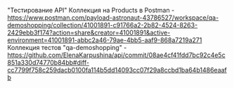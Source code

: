 "Тестирование API"
Коллекция на Products в Postman - https://www.postman.com/payload-astronaut-43786527/workspace/qa-demoshopping/collection/41001891-c91766a2-2b82-4524-8263-2429ebb3f174?action=share&creator=41001891&active-environment=41001891-abbc2a46-79ae-4bb5-aaf9-868a7219a271
Коллекция тестов "qa-demoshopping" - https://github.com/ElenaKarpushina/api/commit/08ae4cf41fdd7bc92c4e5c851a330d74770b84bb#diff-cc7799f758c259dacb0100fa114b5dd14093cc07f29a8ccbd1ba64b1486eaafb
